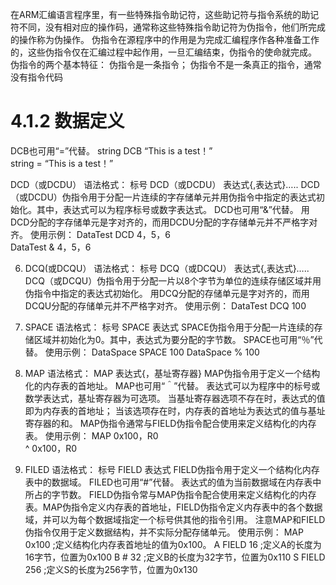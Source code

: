 在ARM汇编语言程序里，有一些特殊指令助记符，这些助记符与指令系统的助记符不同，没有相对应的操作码，通常称这些特殊指令助记符为伪指令，他们所完成的操作称为伪操作。
伪指令在源程序中的作用是为完成汇编程序作各种准备工作的，这些伪指令仅在汇编过程中起作用，一旦汇编结束，伪指令的使命就完成。
伪指令的两个基本特征：
伪指令是一条指令；
伪指令不是一条真正的指令，通常没有指令代码

# 4.1.2  数据定义
DCB也可用“=”代替。
	string	DCB	“This is a test！”	
	string	=	“This is a test！”

DCD（或DCDU）
语法格式：
	标号    DCD（或DCDU）	表达式{,表达式}…..
DCD（或DCDU）伪指令用于分配一片连续的字存储单元并用伪指令中指定的表达式初始化。其中，表达式可以为程序标号或数字表达式。
DCD也可用“&”代替。
用DCD分配的字存储单元是字对齐的，而用DCDU分配的字存储单元并不严格字对齐。
使用示例：
	DataTest	DCD	   4，5，6	
	DataTest	&	   4，5，6 

6. DCQ(或DCQU）
语法格式：
	标号	DCQ（或DCQU）	表达式{,表达式}…..
DCQ（或DCQU）伪指令用于分配一片以8个字节为单位的连续存储区域并用伪指令中指定的表达式初始化。
用DCQ分配的存储单元是字对齐的，而用DCQU分配的存储单元并不严格字对齐。
使用示例：
	DataTest	    DCQ	100	


7. SPACE
语法格式：
	标号	SPACE	表达式
SPACE伪指令用于分配一片连续的存储区域并初始化为0。其中，表达式为要分配的字节数。
SPACE也可用“％”代替。
使用示例：
	DataSpace		SPACE	100	
	DataSpace		%		100 	


8. MAP
语法格式：
	MAP	表达式{，基址寄存器}
MAP伪指令用于定义一个结构化的内存表的首地址。
MAP也可用“＾”代替。
表达式可以为程序中的标号或数学表达式，基址寄存器为可选项。
当基址寄存器选项不存在时，表达式的值即为内存表的首地址；
当该选项存在时，内存表的首地址为表达式的值与基址寄存器的和。
MAP伪指令通常与FIELD伪指令配合使用来定义结构化的内存表。
使用示例：
	MAP	0x100，R0  
	^	0x100，R0	


9. FILED
语法格式：
	标号	FIELD	表达式
FIELD伪指令用于定义一个结构化内存表中的数据域。
FILED也可用“#”代替。
表达式的值为当前数据域在内存表中所占的字节数。
FIELD伪指令常与MAP伪指令配合使用来定义结构化的内存表。MAP伪指令定义内存表的首地址，FIELD伪指令定义内存表中的各个数据域，并可以为每个数据域指定一个标号供其他的指令引用。
注意MAP和FIELD伪指令仅用于定义数据结构，并不实际分配存储单元。
使用示例：
	MAP	0x100	;定义结构化内存表首地址的值为0x100。
		A	FIELD	16 ;定义A的长度为16字节，位置为0x100
		B	#	32 ;定义B的长度为32字节，位置为0x110
		S	FIELD	256 ;定义S的长度为256字节，位置为0x130
